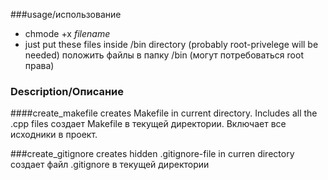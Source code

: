 ###usage/использование
- chmode +x _filename_
- just put these files inside /bin directory (probably root-privelege will be needed)
 положить файлы в папку /bin (могут потребоваться root права)

### Description/Описание

####create_makefile
creates Makefile in current directory. Includes all the .cpp files
создает Makefile в текущей директории. Включает все исходники в проект.

###create_gitignore
creates hidden .gitignore-file in curren directory
создает файл .gitignore в текущей директории
